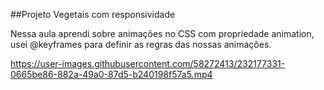 ##Projeto Vegetais com responsividade

Nessa aula aprendi sobre animações no CSS com propriedade animation,
usei @keyframes para definir as regras das nossas animações.




https://user-images.githubusercontent.com/58272413/232177331-0665be86-882a-49a0-87d5-b240198f57a5.mp4


